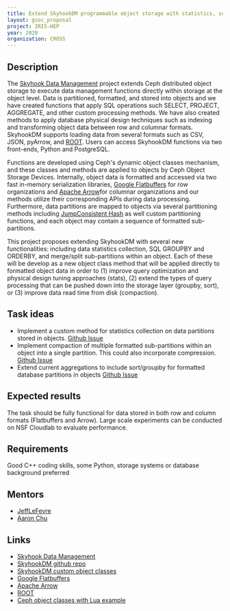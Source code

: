 ```yaml
---
title: Extend SkyhookDM programmable object storage with statistics, sort/aggregate, or data compaction functions.
layout: gsoc_proposal
project: IRIS-HEP
year: 2020
organization: CROSS
---
```


## Description

The [Skyhook Data Management](http://www.skyhookdm.com) project extends Ceph distributed object storage to execute data management functions directly within storage at the object level.  Data is partitioned, formatted, and stored into objects and we have created functions that apply SQL operations such SELECT, PROJECT, AGGREGATE, and other custom processing methods.  We have also created methods to apply database physical design techniques such as indexing and transforming object data between row and columnar formats.  SkyhookDM supports loading data from several formats such as CSV, JSON, pyArrow, and [ROOT](https://root.cern/). Users can access SkyhookDM functions via two front-ends, Python and PostgreSQL.

Functions are developed using Ceph's dynamic object classes mechanism, and these classes and methods are applied to objects by Ceph Object Storage Devices. Internally, object data is formatted and accessed via two fast in-memory serialization libraries, [Google Flatbuffers]() for row organizations and [Apache Arrow]()for columnar organizations and our methods utilize their corresponding APIs during data processing. Furthermore, data partitions are mapped to objects via several partitioning methods including [JumpConsistent Hash](https://arxiv.org/pdf/1406.2294.pdf) as well custom partitioning functions, and each object may contain a sequence of formatted sub-partitions.

This project proposes extending SkyhookDM with several new functionalities: including data statistics collection, SQL GROUPBY and ORDERBY, and merge/split sub-partitions within an object.  Each of these will be develop as a new object class method that will be applied directly to formatted object data in order to (1) improve query optimization and physical design tuning approaches (stats), (2) extend the types of query processing that can be pushed down into the storage layer (groupby, sort), or (3) improve data read time from disk (compaction).

## Task ideas
 * Implement a custom method for statistics collection on data partitions stored in objects. [Github Issue](https://github.com/uccross/skyhookdm-ceph/issues/77)
 * Implement compaction of multiple formatted sub-partitions within an object into a single partition.  This could also incorporate compression. [Github Issue](https://github.com/uccross/skyhookdm-ceph/issues/33)
 * Extend current aggregations to include sort/groupby for formatted database partitions in objects [Github Issue](https://github.com/uccross/skyhookdm-ceph/issues/23)
 
## Expected results
The task should be fully functional for data stored in both row and column formats (Flatbuffers and Arrow).  Large scale experiments can be conducted on NSF Cloudlab to evaluate performance.

## Requirements
Good C++ coding skills, some Python, storage systems or database background preferred

## Mentors
  * [JeffLeFevre](mailto:jlefevre@ucsc.edu)
  * [Aaron Chu](mailto:xchu1@ucsc.edu)

## Links
  * [Skyhook Data Management](http://www.skyhookdm.com)
  * [SkyhookDM github repo](https://github.com/uccross/skyhookdm-ceph/wiki)
  * [SkyhookDM custom object classes](https://github.com/uccross/skyhookdm-ceph/tree/skyhook-luminous/src/cls/tabular)
  * [Google Flatbuffers](https://google.github.io/flatbuffers/)
  * [Apache Arrow](https://arrow.apache.org)
  * [ROOT](https://root.cern/)
  * [Ceph object classes with Lua example](https://ceph.io/geen-categorie/dynamic-object-interfaces-with-lua/)

